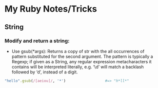 # My Ruby Notes/Tricks

## String

### Modify and return a string:

- Use gsub(*args): Returns a copy of str with the all occurrences of pattern substituted for the second argument. The pattern is typically a Regexp; if given as a String, any regular expression metacharacters it contains will be interpreted literally, e.g. ‘\d’ will match a backlash followed by ‘d’, instead of a digit.

```.rb
"hello".gsub(/[aeiou]/, '*')                  #=> "h*ll*"
```


